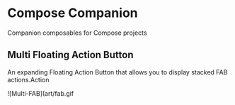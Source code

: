 # Compose Companion

Companion composables for Compose projects

## Multi Floating Action Button

An expanding Floating Action Button that allows you to display stacked FAB actions.Action

![Multi-FAB](art/fab.gif
